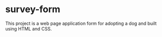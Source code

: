 # survey-form

This project is a web page application form for adopting a dog and built using HTML and CSS.
